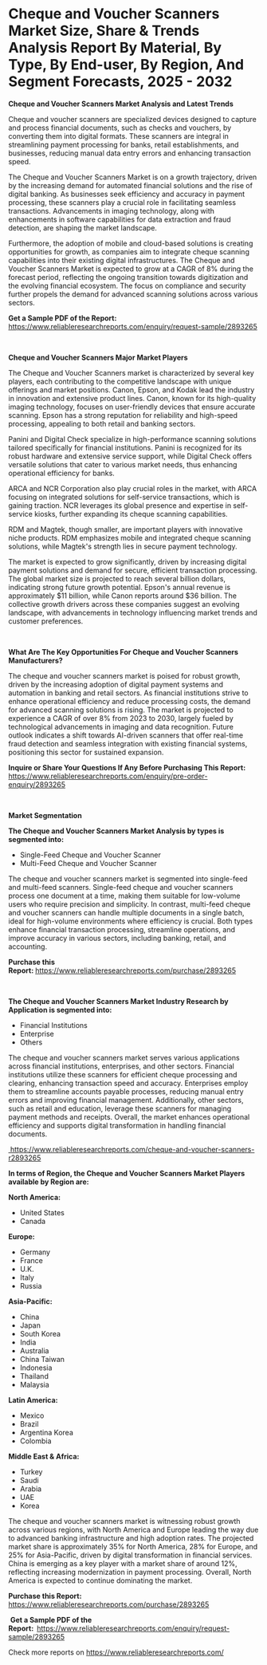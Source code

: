 <p><h1>Cheque and Voucher Scanners Market Size, Share & Trends Analysis Report By Material, By Type, By End-user, By Region, And Segment Forecasts, 2025 - 2032</h1></p><p><strong>Cheque and Voucher Scanners Market Analysis and Latest Trends</strong></p>
<p><p>Cheque and voucher scanners are specialized devices designed to capture and process financial documents, such as checks and vouchers, by converting them into digital formats. These scanners are integral in streamlining payment processing for banks, retail establishments, and businesses, reducing manual data entry errors and enhancing transaction speed.</p><p>The Cheque and Voucher Scanners Market is on a growth trajectory, driven by the increasing demand for automated financial solutions and the rise of digital banking. As businesses seek efficiency and accuracy in payment processing, these scanners play a crucial role in facilitating seamless transactions. Advancements in imaging technology, along with enhancements in software capabilities for data extraction and fraud detection, are shaping the market landscape.</p><p>Furthermore, the adoption of mobile and cloud-based solutions is creating opportunities for growth, as companies aim to integrate cheque scanning capabilities into their existing digital infrastructures. The Cheque and Voucher Scanners Market is expected to grow at a CAGR of 8% during the forecast period, reflecting the ongoing transition towards digitization and the evolving financial ecosystem. The focus on compliance and security further propels the demand for advanced scanning solutions across various sectors.</p></p>
<p><strong>Get a Sample PDF of the Report:&nbsp;</strong> <a href="https://www.reliableresearchreports.com/enquiry/request-sample/2893265?utm_campaign=3250&utm_medium=2&utm_source=Github&utm_content=ia&utm_term=15032025&utm_id=cheque-and-voucher-scanners">https://www.reliableresearchreports.com/enquiry/request-sample/2893265</a></p>
<p>&nbsp;</p>
<p><strong>Cheque and Voucher Scanners Major Market Players</strong></p>
<p><p>The Cheque and Voucher Scanners market is characterized by several key players, each contributing to the competitive landscape with unique offerings and market positions. Canon, Epson, and Kodak lead the industry in innovation and extensive product lines. Canon, known for its high-quality imaging technology, focuses on user-friendly devices that ensure accurate scanning. Epson has a strong reputation for reliability and high-speed processing, appealing to both retail and banking sectors.</p><p>Panini and Digital Check specialize in high-performance scanning solutions tailored specifically for financial institutions. Panini is recognized for its robust hardware and extensive service support, while Digital Check offers versatile solutions that cater to various market needs, thus enhancing operational efficiency for banks.</p><p>ARCA and NCR Corporation also play crucial roles in the market, with ARCA focusing on integrated solutions for self-service transactions, which is gaining traction. NCR leverages its global presence and expertise in self-service kiosks, further expanding its cheque scanning capabilities.</p><p>RDM and Magtek, though smaller, are important players with innovative niche products. RDM emphasizes mobile and integrated cheque scanning solutions, while Magtek's strength lies in secure payment technology.</p><p>The market is expected to grow significantly, driven by increasing digital payment solutions and demand for secure, efficient transaction processing. The global market size is projected to reach several billion dollars, indicating strong future growth potential. Epson's annual revenue is approximately $11 billion, while Canon reports around $36 billion. The collective growth drivers across these companies suggest an evolving landscape, with advancements in technology influencing market trends and customer preferences.</p></p>
<p>&nbsp;</p>
<p><strong>What Are The Key Opportunities For Cheque and Voucher Scanners Manufacturers?</strong></p>
<p><p>The cheque and voucher scanners market is poised for robust growth, driven by the increasing adoption of digital payment systems and automation in banking and retail sectors. As financial institutions strive to enhance operational efficiency and reduce processing costs, the demand for advanced scanning solutions is rising. The market is projected to experience a CAGR of over 8% from 2023 to 2030, largely fueled by technological advancements in imaging and data recognition. Future outlook indicates a shift towards AI-driven scanners that offer real-time fraud detection and seamless integration with existing financial systems, positioning this sector for sustained expansion.</p></p>
<p><strong>Inquire or Share Your Questions If Any Before Purchasing This Report:</strong> <a href="https://www.reliableresearchreports.com/enquiry/pre-order-enquiry/2893265?utm_campaign=3250&utm_medium=2&utm_source=Github&utm_content=ia&utm_term=15032025&utm_id=cheque-and-voucher-scanners">https://www.reliableresearchreports.com/enquiry/pre-order-enquiry/2893265</a></p>
<p>&nbsp;</p>
<p><strong>Market Segmentation</strong></p>
<p><strong>The Cheque and Voucher Scanners Market Analysis by types is segmented into:</strong></p>
<p><ul><li>Single-Feed Cheque and Voucher Scanner</li><li>Multi-Feed Cheque and Voucher Scanner</li></ul></p>
<p><p>The cheque and voucher scanners market is segmented into single-feed and multi-feed scanners. Single-feed cheque and voucher scanners process one document at a time, making them suitable for low-volume users who require precision and simplicity. In contrast, multi-feed cheque and voucher scanners can handle multiple documents in a single batch, ideal for high-volume environments where efficiency is crucial. Both types enhance financial transaction processing, streamline operations, and improve accuracy in various sectors, including banking, retail, and accounting.</p></p>
<p><strong>Purchase this Report:&nbsp;</strong><a href="https://www.reliableresearchreports.com/purchase/2893265?utm_campaign=3250&utm_medium=2&utm_source=Github&utm_content=ia&utm_term=15032025&utm_id=cheque-and-voucher-scanners">https://www.reliableresearchreports.com/purchase/2893265</a></p>
<p>&nbsp;</p>
<p><strong>The Cheque and Voucher Scanners Market Industry Research by Application is segmented into:</strong></p>
<p><ul><li>Financial Institutions</li><li>Enterprise</li><li>Others</li></ul></p>
<p><p>The cheque and voucher scanners market serves various applications across financial institutions, enterprises, and other sectors. Financial institutions utilize these scanners for efficient cheque processing and clearing, enhancing transaction speed and accuracy. Enterprises employ them to streamline accounts payable processes, reducing manual entry errors and improving financial management. Additionally, other sectors, such as retail and education, leverage these scanners for managing payment methods and receipts. Overall, the market enhances operational efficiency and supports digital transformation in handling financial documents.</p></p>
<p><a href="https://www.reliableresearchreports.com/cheque-and-voucher-scanners-r2893265?utm_campaign=3250&utm_medium=2&utm_source=Github&utm_content=ia&utm_term=15032025&utm_id=cheque-and-voucher-scanners">&nbsp;https://www.reliableresearchreports.com/cheque-and-voucher-scanners-r2893265</a></p>
<p><strong>In terms of Region, the Cheque and Voucher Scanners Market Players available by Region are:</strong></p>
<p>
    <p> <strong> North America: </strong>
        <ul>
            <li>United States</li>
            <li>Canada</li>
        </ul>
        </p> 
    <p> <strong> Europe: </strong>
        <ul>
            <li>Germany</li>
            <li>France</li>
            <li>U.K.</li>
            <li>Italy</li>
            <li>Russia</li>
        </ul>
        </p> 
    <p> <strong> Asia-Pacific: </strong>
        <ul>
            <li>China</li>
            <li>Japan</li>
            <li>South Korea</li>
            <li>India</li>
            <li>Australia</li>
            <li>China Taiwan</li>
            <li>Indonesia</li>
            <li>Thailand</li>
            <li>Malaysia</li>
        </ul>
        </p> 
    <p> <strong> Latin America: </strong>
        <ul>
            <li>Mexico</li>
            <li>Brazil</li>
            <li>Argentina Korea</li>
            <li>Colombia</li>
        </ul>
        </p> 
    <p> <strong> Middle East & Africa: </strong>
        <ul>
            <li>Turkey</li>
            <li>Saudi</li>
            <li>Arabia</li>
            <li>UAE</li>
            <li>Korea</li>
        </ul>
    </p>
    </p>
<p><p>The cheque and voucher scanners market is witnessing robust growth across various regions, with North America and Europe leading the way due to advanced banking infrastructure and high adoption rates. The projected market share is approximately 35% for North America, 28% for Europe, and 25% for Asia-Pacific, driven by digital transformation in financial services. China is emerging as a key player with a market share of around 12%, reflecting increasing modernization in payment processing. Overall, North America is expected to continue dominating the market.</p></p>
<p><strong>Purchase this Report: </strong><a href="https://www.reliableresearchreports.com/purchase/2893265?utm_campaign=3250&utm_medium=2&utm_source=Github&utm_content=ia&utm_term=15032025&utm_id=cheque-and-voucher-scanners">https://www.reliableresearchreports.com/purchase/2893265</a></p>
<p>&nbsp;<strong>Get a Sample PDF of the Report:&nbsp;&nbsp;</strong><a href="https://www.reliableresearchreports.com/enquiry/request-sample/2893265?utm_campaign=3250&utm_medium=2&utm_source=Github&utm_content=ia&utm_term=15032025&utm_id=cheque-and-voucher-scanners">https://www.reliableresearchreports.com/enquiry/request-sample/2893265</a></p>
<p><strong></strong></p>
<p>Check more reports on <a href="https://www.reliableresearchreports.com/?utm_campaign=3250&utm_medium=2&utm_source=Github&utm_content=ia&utm_term=15032025&utm_id=cheque-and-voucher-scanners">https://www.reliableresearchreports.com/</a></p>